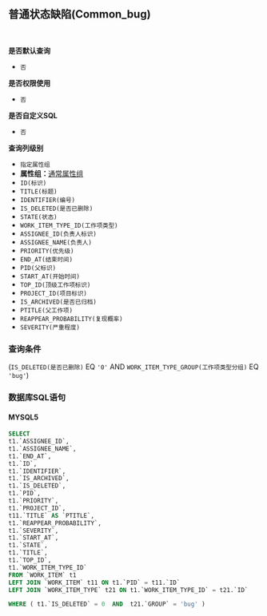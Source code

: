 ## 普通状态缺陷(Common_bug) <!-- {docsify-ignore-all} -->



<br>
<p class="panel-title"><b>是否默认查询</b></p>

* `否`

<p class="panel-title"><b>是否权限使用</b></p>

* `否`

<p class="panel-title"><b>是否自定义SQL</b></p>

* `否`

<p class="panel-title"><b>查询列级别</b></p>

* `指定属性组`
*  **属性组：**[通常属性组](#)
  * `ID(标识)`
  * `TITLE(标题)`
  * `IDENTIFIER(编号)`
  * `IS_DELETED(是否已删除)`
  * `STATE(状态)`
  * `WORK_ITEM_TYPE_ID(工作项类型)`
  * `ASSIGNEE_ID(负责人标识)`
  * `ASSIGNEE_NAME(负责人)`
  * `PRIORITY(优先级)`
  * `END_AT(结束时间)`
  * `PID(父标识)`
  * `START_AT(开始时间)`
  * `TOP_ID(顶级工作项标识)`
  * `PROJECT_ID(项目标识)`
  * `IS_ARCHIVED(是否已归档)`
  * `PTITLE(父工作项)`
  * `REAPPEAR_PROBABILITY(复现概率)`
  * `SEVERITY(严重程度)`



### 查询条件

(`IS_DELETED(是否已删除)` EQ `'0'` AND `WORK_ITEM_TYPE_GROUP(工作项类型分组)` EQ `'bug'`)



### 数据库SQL语句

#### MYSQL5

```sql
SELECT
t1.`ASSIGNEE_ID`,
t1.`ASSIGNEE_NAME`,
t1.`END_AT`,
t1.`ID`,
t1.`IDENTIFIER`,
t1.`IS_ARCHIVED`,
t1.`IS_DELETED`,
t1.`PID`,
t1.`PRIORITY`,
t1.`PROJECT_ID`,
t11.`TITLE` AS `PTITLE`,
t1.`REAPPEAR_PROBABILITY`,
t1.`SEVERITY`,
t1.`START_AT`,
t1.`STATE`,
t1.`TITLE`,
t1.`TOP_ID`,
t1.`WORK_ITEM_TYPE_ID`
FROM `WORK_ITEM` t1 
LEFT JOIN `WORK_ITEM` t11 ON t1.`PID` = t11.`ID` 
LEFT JOIN `WORK_ITEM_TYPE` t21 ON t1.`WORK_ITEM_TYPE_ID` = t21.`ID` 

WHERE ( t1.`IS_DELETED` = 0  AND  t21.`GROUP` = 'bug' )
```
